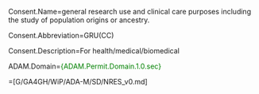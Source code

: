 Consent.Name=general research use and clinical care purposes including the study of population origins or ancestry.

Consent.Abbreviation=GRU(CC)

Consent.Description=For health/medical/biomedical

ADAM.Domain=<font color=green>{ADAM.Permit.Domain.1.0.sec}</font>

=[G/GA4GH/WiP/ADA-M/SD/NRES_v0.md]
